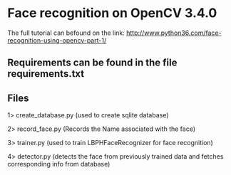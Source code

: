 # Face recognition on OpenCV 3.4.0 

The full tutorial can befound on the link: http://www.python36.com/face-recognition-using-opencv-part-1/

## Requirements can be found in the file requirements.txt

## Files

1> create_database.py (used to create sqlite database)

2> record_face.py (Records the Name associated with the face)

3> trainer.py (used to train LBPHFaceRecognizer for face recognition)

4> detector.py (detects the face from previously trained data and fetches corresponding info from database) 

